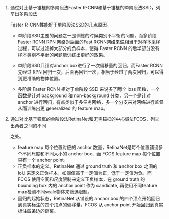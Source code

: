 1. 通过对比基于锚框的多阶段法Faster R-CNN和基于锚框的单阶段法SSD，列举出多阶段法

   Faster R-CNN性能好于单阶段法SSD的几点原因。

   + 单阶段SSD主要的问题之一是训练的时候类别不平衡的问题，而多阶段Faster RCNN RPN 网络对后面的Fast RCNN网络来说相当于对样本采样过程，可以过滤掉大部分的负样本，使得 Faster RCNN 的后半部分没有样本类别不平衡的问题能训练出更好的效果。

   + 单阶段SSD只针对anchor box进行了一次偏移量的回归，而Faster RCNN先经过 RPN 回归一次，后面再回归一次，相当于经过了两次回归，可以得到更准确的物体位置。

   + 多阶段 Faster RCNN 相对于单阶段 SSD 来说多了两个 loss 函数，一个函数是针对 background 和 non-background 分类，另一个是针对 anchor 进行回归，有点类似于多任务网络，多一个分支来对网络进行监督从而训练出更 generalized 的 feature map。

     

2. 通过对比基于锚框的单阶段法RetinaNet和无需锚框的中心域法FCOS，列举出两者之间的不同

   之处。

   + feature map 每个位置对应的 anchor 数量，RetinaNet是每个位置铺设多个不同尺度和不同大小的 anchor box，而 FCOS  feature map 每个位置只有一个 anchor point。
   + 正负样本的定义。RetinaNet 通过 ground truth 和 anchor box 之间的 IoU 来定义正负样本，如阈值高于一定值为正，低于一定值为负。而 FCOS 使用空间和尺度限制来定义正负样本，在 ground truth 的 bounding box 内的 anchor point 作为 candidate, 再使用不同feature map检测不同scale物体来筛选限制。
   + 回归的起始状态，RetinaNet 从铺设的 anchor box 的四个顶点开始回归到真实标注的四个顶点的偏移量，FCOS 从 anchor point 开始回归到真实标注四条边的距离。

